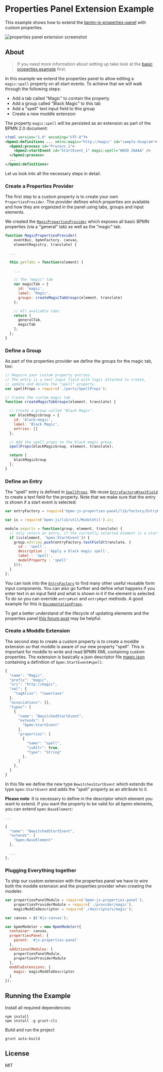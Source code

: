 # Properties Panel Extension Example

This example shows how to extend the [bpmn-js-properties-panel](https://github.com/bpmn-io/bpmn-js-properties-panel) with custom properties.

![properties panel extension screenshot](https://raw.githubusercontent.com/bpmn-io/bpmn-js-examples/master/properties-panel-extension/docs/screenshot.png "Screenshot of the properties panel extension example")


## About

> If you need more information about setting up take look at the [basic properties example](https://github.com/bpmn-io/bpmn-js-examples/tree/master/properties-panel) first.

In this example we extend the properties panel to allow editing a `magic:spell` property on all start events. To achieve that we will walk through the following steps:

* Add a tab called "Magic" to contain the property
* Add a group called "Black Magic" to this tab
* Add a "spell" text input field to this group
* Create a new moddle extension

The property `magic:spell` will be persisted as an extension as part of the BPMN 2.0 document:

```xml
<?xml version="1.0" encoding="UTF-8"?>
<bpmn2:definitions ... xmlns:magic="http://magic" id="sample-diagram">
  <bpmn2:process id="Process_1">
    <bpmn2:startEvent id="StartEvent_1" magic:spell="WOOO ZAAAA" />
  </bpmn2:process>
  ...
</bpmn2:definitions>
```


Let us look into all the necessary steps in detail.


### Create a Properties Provider

The first step to a custom property is to create your own `PropertiesProvider`.
The provider defines which properties are available and how they are organized in the panel using tabs, groups and input elements.

We created the [`MagicPropertiesProvider`](app/provider/magic/MagicPropertiesProvider.js) which exposes all basic BPMN properties (via a "general" tab) as well as the "magic" tab.

```javascript
function MagicPropertiesProvider(
    eventBus, bpmnFactory, canvas,
    elementRegistry, translate) {

  ...

  this.getTabs = function(element) {

    ...

    // The "magic" tab
    var magicTab = {
      id: 'magic',
      label: 'Magic',
      groups: createMagicTabGroups(element, translate)
    };

    // All avaliable tabs
    return [
      generalTab,
      magicTab
    ];
  };
}
```


### Define a Group

As part of the properties provider we define the groups for the magic tab, too:

```javascript
// Require your custom property entries.
// The entry is a text input field with logic attached to create,
// update and delete the "spell" property.
var spellProps = require('./parts/SpellProps');

// Create the custom magic tab
function createMagicTabGroups(element, translate) {

  // Create a group called "Black Magic".
  var blackMagicGroup = {
    id: 'black-magic',
    label: 'Black Magic',
    entries: []
  };

  // Add the spell props to the black magic group.
  spellProps(blackMagicGroup, element, translate);

  return [
    blackMagicGroup
  ];
}
```


### Define an Entry

The "spell" entry is defined in [`SpellProps`](app/provider/magic/parts/SpellProps.js). We reuse [`EntryFactory#textField`](https://github.com/bpmn-io/bpmn-js-properties-panel/blob/master/lib/factory/EntryFactory.js#L79) to create a text field for the property. Note that we make sure that the entry is shown if a start event is selected:

```javascript
var entryFactory = require('bpmn-js-properties-panel/lib/factory/EntryFactory');

var is = require('bpmn-js/lib/util/ModelUtil').is;

module.exports = function(group, element, translate) {
  // only return an entry, if the currently selected element is a start event
  if (is(element, 'bpmn:StartEvent')) {
    group.entries.push(entryFactory.textField(translate, {
      id : 'spell',
      description : 'Apply a black magic spell',
      label : 'Spell',
      modelProperty : 'spell'
    }));
  }
};
```

You can look into the [`EntryFactory`](https://github.com/bpmn-io/bpmn-js-properties-panel/blob/master/lib/factory/EntryFactory.js) to find many other useful reusable form input components. You can also go further and define what happens if you enter text in an input field and what is shown in it if the element is selected. To do so you can override `entry#set` and `entry#get` methods. A good example for this is [`DocumentationProps`](https://github.com/bpmn-io/bpmn-js-properties-panel/blob/master/lib/provider/bpmn/parts/DocumentationProps.js).

To get a better understand of the lifecycle of updating elements and the properties panel [this forum post](https://forum.bpmn.io/t/integrating-bpmn-js-properties-panel-with-the-bpmn-js-modeler/261/20) may be helpful.


### Create a Moddle Extension

The second step to create a custom property is to create a moddle extension so that moddle is aware of our new property "spell". This is important for moddle to write and read BPMN XML containing custom properties. The extension is basically a json descriptor file [magic.json](app/descriptors/magic.json) containing a definition of `bpmn:StartEvent#spell`:

```javascript
{
  "name": "Magic",
  "prefix": "magic",
  "uri": "http://magic",
  "xml": {
    "tagAlias": "lowerCase"
  },
  "associations": [],
  "types": [
    {
      "name": "BewitchedStartEvent",
      "extends": [
        "bpmn:StartEvent"
      ],
      "properties": [
        {
          "name": "spell",
          "isAttr": true,
          "type": "String"
        },
      ]
    },
  ]
}
```

In this file we define the new type `BewitchesStartEvent` which extends the type `bpmn:StartEvent` and adds the "spell" property as an attribute to it.

**Please note**: It is necessary to define in the descriptor which element you want to extend. If you want the property to be valid for all bpmn elements, you can extend `bpmn:BaseElement`:

```javascript
...

{
  "name": "BewitchedStartEvent",
  "extends": [
    "bpmn:BaseElement"
  ],

  ...
},
```


### Plugging Everything together

To ship our custom extension with the properties panel we have to wire both the moddle extension and the properties provider when creating the modeler.

```javascript
var propertiesPanelModule = require('bpmn-js-properties-panel'),
    propertiesProviderModule = require('./provider/magic'),
    magicModdleDescriptor = require('./descriptors/magic');

var canvas = $('#js-canvas');

var bpmnModeler = new BpmnModeler({
  container: canvas,
  propertiesPanel: {
    parent: '#js-properties-panel'
  },
  additionalModules: [
    propertiesPanelModule,
    propertiesProviderModule
  ],
  moddleExtensions: {
    magic: magicModdleDescriptor
  }
});
```


## Running the Example

Install all required dependencies:

```
npm install
npm install -g grunt-cli
```

Build and run the project

```
grunt auto-build
```


## License

MIT
